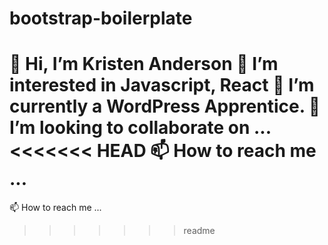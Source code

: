 # bootstrap-boilerplate

👋 Hi, I’m Kristen Anderson
👀 I’m interested in Javascript, React
🌱 I’m currently a WordPress Apprentice.
💞️ I’m looking to collaborate on ...
<<<<<<< HEAD
📫 How to reach me ...
=======
📫 How to reach me ...
>>>>>>> readme
